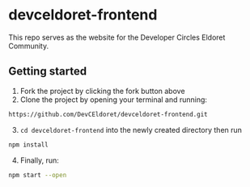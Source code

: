 # devceldoret-frontend
This repo serves as the website for the Developer Circles Eldoret Community. 

## Getting started
1. Fork the project by clicking the fork button above 
2. Clone the project by opening your terminal and running: 

```bash
https://github.com/DevCEldoret/devceldoret-frontend.git
```

3. `cd devceldoret-frontend` into the newly created directory then run 
```bash 
npm install
```
4. Finally, run:
```bash 
npm start --open
```
